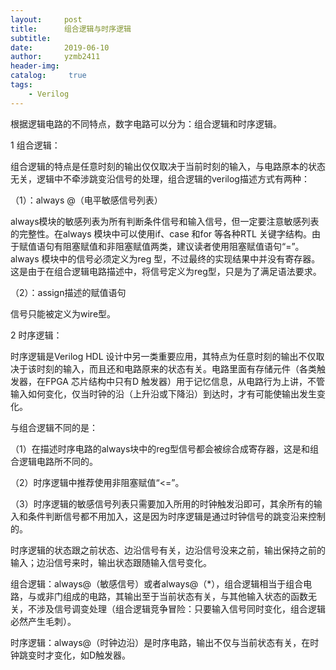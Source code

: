 ```yaml
---
layout:     post
title:      组合逻辑与时序逻辑
subtitle:   
date:       2019-06-10
author:     yzmb2411
header-img: 
catalog: 	 true
tags:
    - Verilog
---
```


根据逻辑电路的不同特点，数字电路可以分为：组合逻辑和时序逻辑。

 1 组合逻辑：
 
组合逻辑的特点是任意时刻的输出仅仅取决于当前时刻的输入，与电路原本的状态无关，逻辑中不牵涉跳变沿信号的处理，组合逻辑的verilog描述方式有两种：

（1）：always @（电平敏感信号列表）

always模块的敏感列表为所有判断条件信号和输入信号，但一定要注意敏感列表的完整性。在always 模块中可以使用if、case 和for 等各种RTL 关键字结构。由于赋值语句有阻塞赋值和非阻塞赋值两类，建议读者使用阻塞赋值语句“=”。always 模块中的信号必须定义为reg 型，不过最终的实现结果中并没有寄存器。这是由于在组合逻辑电路描述中，将信号定义为reg型，只是为了满足语法要求。

（2）：assign描述的赋值语句

信号只能被定义为wire型。

2 时序逻辑：

时序逻辑是Verilog HDL 设计中另一类重要应用，其特点为任意时刻的输出不仅取决于该时刻的输入，而且还和电路原来的状态有关。电路里面有存储元件（各类触发器，在FPGA 芯片结构中只有D 触发器）用于记忆信息，从电路行为上讲，不管输入如何变化，仅当时钟的沿（上升沿或下降沿）到达时，才有可能使输出发生变化。

与组合逻辑不同的是：

（1）在描述时序电路的always块中的reg型信号都会被综合成寄存器，这是和组合逻辑电路所不同的。

（2）时序逻辑中推荐使用非阻塞赋值“<=”。

（3）时序逻辑的敏感信号列表只需要加入所用的时钟触发沿即可，其余所有的输入和条件判断信号都不用加入，这是因为时序逻辑是通过时钟信号的跳变沿来控制的。

时序逻辑的状态跟之前状态、边沿信号有关，边沿信号没来之前，输出保持之前的输入；边沿信号来时，输出状态跟随输入信号变化。

组合逻辑：always@（敏感信号）或者always@（*），组合逻辑相当于组合电路，与或非门组成的电路，其输出至于当前状态有关，与其他输入状态的函数无关，不涉及信号调变处理（组合逻辑竞争冒险：只要输入信号同时变化，组合逻辑必然产生毛刺）。

时序逻辑：always@（时钟边沿）是时序电路，输出不仅与当前状态有关，在时钟跳变时才变化，如D触发器。
